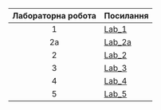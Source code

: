| Лабораторна робота | Посилання  |
|:---:|---------|
|  1 | [Lab_1](https://github.com/yuriiurshanskyi/labs/tree/main/lab%201)|
|  2a | [Lab_2a](https://github.com/yuriiurshanskyi/labs/tree/main/lab%202a)|
|  2 | [Lab_2](https://github.com/yuriiurshanskyi/labs/tree/main/lab2)|
|  3 | [Lab_3](https://github.com/yuriiurshanskyi/labs/tree/main/Lab_3)|
|  4 | [Lab_4](https://github.com/yuriiurshanskyi/labs/tree/main/lab4)|
|  5 | [Lab_5](https://github.com/yuriiurshanskyi/labs/tree/main/Lab_5)|
